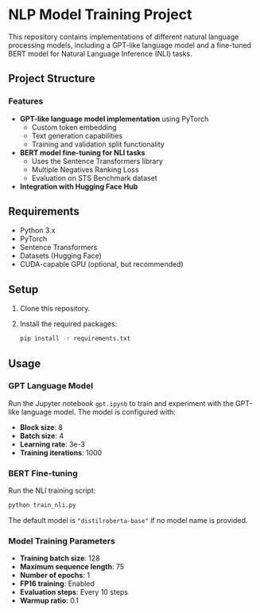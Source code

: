 # NLP Model Training Project

This repository contains implementations of different natural language processing models, including a GPT-like language model and a fine-tuned BERT model for Natural Language Inference (NLI) tasks.

## Project Structure

### Features
- **GPT-like language model implementation** using PyTorch
  - Custom token embedding
  - Text generation capabilities
  - Training and validation split functionality
- **BERT model fine-tuning for NLI tasks**
  - Uses the Sentence Transformers library
  - Multiple Negatives Ranking Loss
  - Evaluation on STS Benchmark dataset
- **Integration with Hugging Face Hub**

## Requirements
- Python 3.x
- PyTorch
- Sentence Transformers
- Datasets (Hugging Face)
- CUDA-capable GPU (optional, but recommended)

## Setup
1. Clone this repository.
2. Install the required packages:

   ```bash
   pip install -r requirements.txt
   ```
## Usage

### GPT Language Model
Run the Jupyter notebook `gpt.ipynb` to train and experiment with the GPT-like language model. The model is configured with:
- **Block size**: 8
- **Batch size**: 4
- **Learning rate**: 3e-3
- **Training iterations**: 1000

### BERT Fine-tuning
Run the NLI training script:

```bash
python train_nli.py
```
The default model is `"distilroberta-base"` if no model name is provided.

### Model Training Parameters
- **Training batch size**: 128
- **Maximum sequence length**: 75
- **Number of epochs**: 1
- **FP16 training**: Enabled
- **Evaluation steps**: Every 10 steps
- **Warmup ratio**: 0.1

